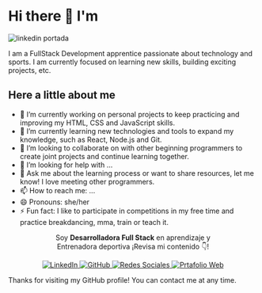 
<body>
  <h1>Hi there 👋 I'm</h1>

  <img src="https://user-images.githubusercontent.com/117924834/223782820-8946d31f-9267-44e1-91e6-2224887ef987.png" alt="linkedin portada">

  <p>I am a FullStack Development apprentice passionate about technology and sports. I am currently focused on learning new skills, building exciting projects, etc.</p>

  <h2>Here a little about me</h2>
  
  <ul>
    <li>🔭 I’m currently working on personal projects to keep practicing and improving my HTML, CSS and JavaScript skills.</li>
    <li>🌱 I’m currently learning new technologies and tools to expand my knowledge, such as React, Node.js and Git.</li>
    <li>👯 I’m looking to collaborate on with other beginning programmers to create joint projects and continue learning together.</li>
    <li>🤔 I’m looking for help with ...</li>
    <li>💬 Ask me about the learning process or want to share resources, let me know! I love meeting other programmers.</li>
    <li>📫 How to reach me: ...</li>
    <li>😄 Pronouns: she/her</li>
    <li>⚡ Fun fact: I like to participate in competitions in my free time and practice breakdancing, mma, train or teach it.</li>
  </ul>

<p align="center">Soy <strong>Desarrolladora Full Stack</strong> en aprendizaje y <br /> Entrenadora deportiva ¡Revisa mi contenido 👇!</p>
<p align="center">
 <a href="https://www.linkedin.com/in/marahekapoo/" target="_blank">
    <img src="https://img.shields.io/badge/-LinkedIn-blue?style=flat-square&logo=Linkedin&logoColor=white&link=https://www.linkedin.com/in/tu_usuario_de_linkedin/" alt="LinkedIn">
  </a>
  <a href="https://github.com/XiomaraSM" target="_blank">
    <img src="https://img.shields.io/badge/-GitHub-black?style=flat-square&logo=Github&link=https://github.com/tu_usuario_de_github/" alt="GitHub">
  </a>
  <a href="https://linktr.ee/mara_hekapoo" target="_blank">
  <img src="https://img.shields.io/badge/-World-green?style=flat-square&logo=Earth&logoColor=white" alt="Redes Sociales">
</a>
  <a href="https://xiomara-portafolio-web.netlify.app/" target="_blank">
  <img src="https://img.shields.io/badge/-Folders-yellow?style=flat-square&logo=Folder&logoColor=white" alt="Prtafolio Web">
</a> 
</p>

  <p>Thanks for visiting my GitHub profile! You can contact me at any time.</p>
</body>
